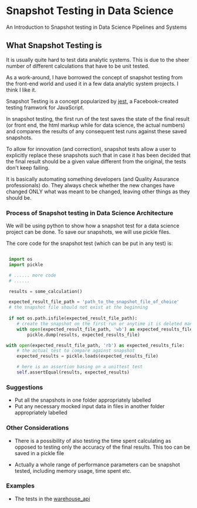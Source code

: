 # Snapshot Testing in Data Science
An Introduction to Snapshot testing in Data Science Pipelines and Systems

## What Snapshot Testing is

It is usually quite hard to test data analytic systems. This is due to the sheer number of different calculations that have to be unit tested.

As a work-around, I have borrowed the concept of snapshot testing from the front-end world and used it in a few data analytic system projects. I think I like it.

Snapshot Testing is a concept popularized by [jest](https://jestjs.io/), a Facebook-created testing framwork for JavaScript.

In snapshot testing, the first run of the test saves the state of the final result (or front end, the html markup while for data science, the actual numbers) and compares the results of any consequent test runs against these saved snapshots.

To allow for innovation (and correction), snapshot tests allow a user to explicitly replace these snapshots such that in case it has been decided that the final result should be a given value different from the original, the tests don't keep failing.

It is basically automating something developers (and Quality Assurance professionals) do. They always check whether the new changes have changed ONLY what was meant to be changed, leaving other things as they should be.

### Process of Snapshot testing in Data Science Architecture

We will be using python to show how a snapshot test for a data science project can be done.
To save our snapshots, we will use pickle files.

The core code for the snapshot test (which can be put in any test) is:

```python

 import os
 import pickle

 # ...... more code
 # ......

 results = some_calculation()

 expected_result_file_path = 'path_to_the_snapshot_file_of_choice'
 # the snapshot file should not exist at the beginning
 
 if not os.path.isfile(expected_result_file_path):
    # create the snapshot on the first run or anytime it is deleted manually
    with open(expected_result_file_path, 'wb') as expected_results_file:
        pickle.dump(results, expected_results_file)

with open(expected_result_file_path, 'rb') as expected_results_file:
    # the actual test to compare against snapshot
    expected_results = pickle.loads(expected_results_file)

    # here is an assertion basing on a unittest test
    self.assertEqual(results, expected_results)
```

### Suggestions

- Put all the snapshots in one folder appropriately labelled
- Put any necessary mocked input data in files in another folder appropriately labelled

### Other Considerations

- There is a possibility of also testing the time spent calculating as opposed to testing only the accuracy of the final results.
This too can be saved in a pickle file

- Actually a whole range of performance parameters can be snapshot tested, including memory usage, time spent etc.

### Examples
- The tests in the [warehouse_api](https://github.com/Tinitto/warehouse_api)
